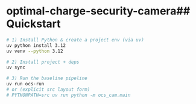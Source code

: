 # optimal-charge-security-camera## Quickstart

```bash
# 1) Install Python & create a project env (via uv)
uv python install 3.12
uv venv --python 3.12

# 2) Install project + deps
uv sync

# 3) Run the baseline pipeline
uv run ocs-run
# or (explicit src layout form)
# PYTHONPATH=src uv run python -m ocs_cam.main

